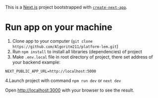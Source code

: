 This is a [Next.js](https://nextjs.org/) project bootstrapped with [`create-next-app`](https://github.com/vercel/next.js/tree/canary/packages/create-next-app).

# Run app on your machine

1. Clone app to your computer (`git clone https://github.com/Algoritm211/platform-lem.git`)
2. Run `npm install` to install all libraries (dependencies) of project
3. Make `.env.local` file in root directory of project, there set address of your backend
example:
```
NEXT_PUBLIC_APP_URL=http://localhost:5000
```
4.Launch project with command `npm run dev` or `next dev`

Open [http://localhost:3000](http://localhost:3000) with your browser to see the result.
